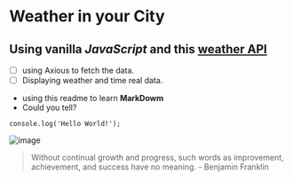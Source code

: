 # Weather in your City
## Using vanilla *JavaScript* and this [**weather API**](https://www.shecodes.io/learn/apis/weather)

- [ ] using Axious to fetch the data.
- [ ] Displaying weather and time real data.

* using this readme to learn **MarkDowm**
* Could you tell?

```
console.log('Hello World!');
```
![image](https://github.com/asmaaHamdym/simple-weather-app/assets/120820983/a8e95d78-482e-4cd1-9466-ba23932d4f88)



> Without continual growth and progress, such words as improvement, achievement, and success have no meaning. - Benjamin Franklin
